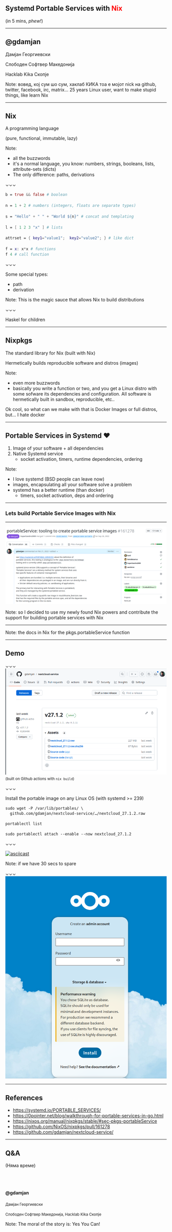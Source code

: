 ## Systemd Portable Services with <b style="color:red">Nix</b>
<span>(in 5 mins, <i>phew!</i>)</span> <!-- .element: class="fragment fade-up" -->

---
## @gdamjan

Дамјан Георгиевски

Слободен Софтвер Македонија

Hacklab Kika Скопје

Note:
вовед, кој сум шо сум, хаклаб КИКА
тоа е мојот nick на github, twitter, facebook, irc, matrix…
25 years Linux user, want to make stupid things, like learn Nix

---
## Nix

A programming language

(pure, functional, immutable, lazy)

Note:
- all the buzzwords
- it's a normal language, you know: numbers, strings, booleans, lists, attribute-sets (dicts)
- The only difference: paths, derivations

⌄⌄⌄

```nix
b = true && false # boolean

n = 1 + 2 # numbers (integers, floats are separate types)

s = "Hello" + " " + "World ${n}" # concat and templating

l = [ 1 2 3 "x" ] # lists

attrset = { key1="value1";  key2="value2"; } # like dict

f = x: x*x # functions
f 4 # call function
```
⌄⌄⌄

Some special types:
- path
- derivation

Note:
This is the magic sauce that allows Nix to build distributions

⌄⌄⌄

Haskel for children

---
## Nixpkgs

The standard library for Nix (built with Nix)

Hermetically builds reproducible software and distros (images)

Note:
- even more buzzwords
- basically you write a function or two, and you get a Linux distro with some sofware its dependencies and configuration. All software is hermetically built in sandbox, reproducible, etc..

Ok cool, so what can we make with that is Docker Images or full distros, but… I hate docker

---
## Portable Services in Systemd ❤️

1) Image of your software + all dependencies
2) Native Systemd service
    - socket activation, timers, runtime dependencies, ordering

Note:
- I love systemd (BSD people can leave now)
- images, encapsulating all your software solve a problem
- systemd has a better runtime (than docker)
  - timers, socket activation, deps and ordering

---

### Lets build Portable Service Images with Nix

---
![the pkgs.portableService PR in nixpkgs](nixpkgs-pr.png)

Note:
so I decided to use my newly found Nix powers and contribute the support for building portable services with Nix

---
<!-- .slide: data-background-iframe="https://nixos.org/manual/nixpkgs/stable/#sec-pkgs-portableService" data-preload -->

Note:
the docs in Nix for the pkgs.portableService function

---
## Demo

⌄⌄⌄
![nextcloud portable service - github releases](demo-project-nextcloud-release.png)
<small>(built on Github actions with `nix build`)</small>

⌄⌄⌄

Install the portable image on any Linux OS (with systemd >= 239)
```
sudo wget -P /var/lib/portables/ \
  github.com/gdamjan/nextcloud-service/…/nextcloud_27.1.2.raw

portablectl list

sudo portablectl attach --enable --now nextcloud_27.1.2
```

⌄⌄⌄

[![asciicast](https://asciinema.org/a/ZnyefcSbwbz1dbEo9scCD9XdG.png)](https://asciinema.org/a/ZnyefcSbwbz1dbEo9scCD9XdG?autoplay=1)

Note:
if we have 30 secs to spare

⌄⌄⌄
![nextcloud running](nextcloud-installed.png)

---
## References

* https://systemd.io/PORTABLE_SERVICES/
* https://0pointer.net/blog/walkthrough-for-portable-services-in-go.html
* https://nixos.org/manual/nixpkgs/stable/#sec-pkgs-portableService
* https://github.com/NixOS/nixpkgs/pull/161278
* https://github.com/gdamjan/nextcloud-service/

---
## Q&A

(Няма време)

<br/>
<br/>

#### @gdamjan

<small>
Дамјан Георгиевски

Слободен Софтвер Македонија, Hacklab Kika Скопје
</small>

Note:
The moral of the story is: Yes You Can!
